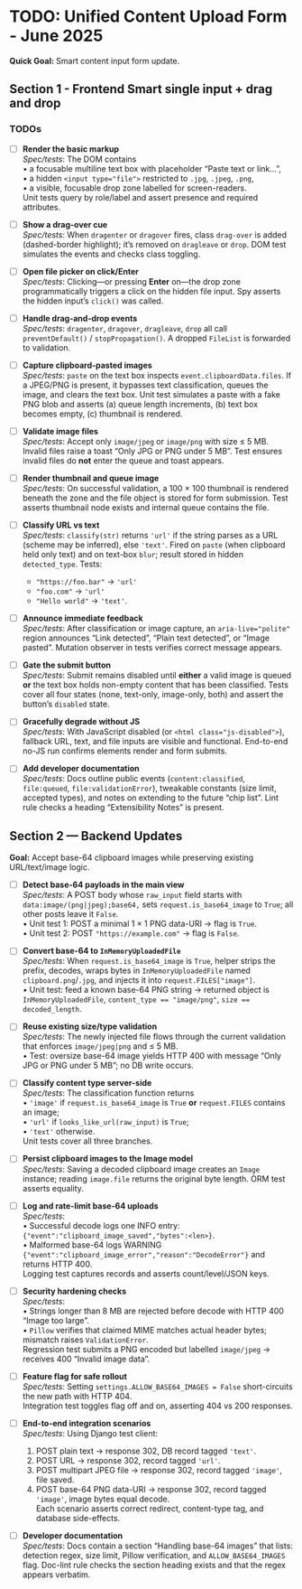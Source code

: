 # TODO: Unified Content Upload Form - June 2025

**Quick Goal:** Smart content input form update.

## Section 1 - Frontend Smart single input + drag and drop

### TODOs

- [ ] **Render the basic markup**  
  *Spec/tests*: The DOM contains  
  • a focusable multiline text box with placeholder “Paste text or link…”,  
  • a hidden `<input type="file">` restricted to `.jpg`, `.jpeg`, `.png`,  
  • a visible, focusable drop zone labelled for screen-readers.  
  Unit tests query by role/label and assert presence and required attributes.

- [ ] **Show a drag-over cue**  
  *Spec/tests*: When `dragenter` or `dragover` fires, class `drag-over` is added (dashed-border highlight); it’s removed on `dragleave` or `drop`. DOM test simulates the events and checks class toggling.

- [ ] **Open file picker on click/Enter**  
  *Spec/tests*: Clicking—or pressing **Enter** on—the drop zone programmatically triggers a click on the hidden file input. Spy asserts the hidden input’s `click()` was called.

- [ ] **Handle drag-and-drop events**  
  *Spec/tests*: `dragenter`, `dragover`, `dragleave`, `drop` all call `preventDefault()` / `stopPropagation()`. A dropped `FileList` is forwarded to validation.

- [ ] **Capture clipboard-pasted images**  
  *Spec/tests*: `paste` on the text box inspects `event.clipboardData.files`. If a JPEG/PNG is present, it bypasses text classification, queues the image, and clears the text box. Unit test simulates a paste with a fake PNG blob and asserts (a) queue length increments, (b) text box becomes empty, (c) thumbnail is rendered.

- [ ] **Validate image files**  
  *Spec/tests*: Accept only `image/jpeg` or `image/png` with size ≤ 5 MB. Invalid files raise a toast “Only JPG or PNG under 5 MB”. Test ensures invalid files do **not** enter the queue and toast appears.

- [ ] **Render thumbnail and queue image**  
  *Spec/tests*: On successful validation, a 100 × 100 thumbnail is rendered beneath the zone and the file object is stored for form submission. Test asserts thumbnail node exists and internal queue contains the file.

- [ ] **Classify URL vs text**  
  *Spec/tests*: `classify(str)` returns `'url'` if the string parses as a URL (scheme may be inferred), else `'text'`. Fired on `paste` (when clipboard held only text) and on text-box `blur`; result stored in hidden `detected_type`. Tests:  
  - `"https://foo.bar"` → `'url'`  
  - `"foo.com"` → `'url'`  
  - `"Hello world"` → `'text'`.

- [ ] **Announce immediate feedback**  
  *Spec/tests*: After classification or image capture, an `aria-live="polite"` region announces “Link detected”, “Plain text detected”, or “Image pasted”. Mutation observer in tests verifies correct message appears.

- [ ] **Gate the submit button**  
  *Spec/tests*: Submit remains disabled until **either** a valid image is queued **or** the text box holds non-empty content that has been classified. Tests cover all four states (none, text-only, image-only, both) and assert the button’s `disabled` state.

- [ ] **Gracefully degrade without JS**  
  *Spec/tests*: With JavaScript disabled (or `<html class="js-disabled">`), fallback URL, text, and file inputs are visible and functional. End-to-end no-JS run confirms elements render and form submits.

- [ ] **Add developer documentation**  
  *Spec/tests*: Docs outline public events (`content:classified`, `file:queued`, `file:validationError`), tweakable constants (size limit, accepted types), and notes on extending to the future “chip list”. Lint rule checks a heading “Extensibility Notes” is present.

## Section 2 — Backend Updates  

**Goal:** Accept base-64 clipboard images while preserving existing URL/text/image logic.

- [ ] **Detect base-64 payloads in the main view**  
  *Spec/tests*: A POST body whose `raw_input` field starts with `data:image/(png|jpeg);base64,` sets `request.is_base64_image` to `True`; all other posts leave it `False`.  
  • Unit test 1: POST a minimal 1 × 1 PNG data-URI → flag is `True`.  
  • Unit test 2: POST `"https://example.com"` → flag is `False`.  

- [ ] **Convert base-64 to `InMemoryUploadedFile`**  
  *Spec/tests*: When `request.is_base64_image` is `True`, helper strips the prefix, decodes, wraps bytes in `InMemoryUploadedFile` named `clipboard.png`/`.jpg`, and injects it into `request.FILES["image"]`.  
  • Unit test: feed a known base-64 PNG string → returned object is `InMemoryUploadedFile`, `content_type == "image/png"`, `size == decoded_length`.  

- [ ] **Reuse existing size/type validation**  
  *Spec/tests*: The newly injected file flows through the current validation that enforces `image/jpeg|png` and ≤ 5 MB.  
  • Test: oversize base-64 image yields HTTP 400 with message “Only JPG or PNG under 5 MB”; no DB write occurs.  

- [ ] **Classify content type server-side**  
  *Spec/tests*: The classification function returns  
  • `'image'` if `request.is_base64_image` is `True` **or** `request.FILES` contains an image;  
  • `'url'` if `looks_like_url(raw_input)` is `True`;  
  • `'text'` otherwise.  
  Unit tests cover all three branches.  

- [ ] **Persist clipboard images to the Image model**  
  *Spec/tests*: Saving a decoded clipboard image creates an `Image` instance; reading `image.file` returns the original byte length. ORM test asserts equality.  

- [ ] **Log and rate-limit base-64 uploads**  
  *Spec/tests*:  
  • Successful decode logs one INFO entry: `{"event":"clipboard_image_saved","bytes":<len>}`.  
  • Malformed base-64 logs WARNING `{"event":"clipboard_image_error","reason":"DecodeError"}` and returns HTTP 400.  
  Logging test captures records and asserts count/level/JSON keys.  

- [ ] **Security hardening checks**  
  *Spec/tests*:  
  • Strings longer than 8 MB are rejected before decode with HTTP 400 “Image too large”.  
  • `Pillow` verifies that claimed MIME matches actual header bytes; mismatch raises `ValidationError`.  
  Regression test submits a PNG encoded but labelled `image/jpeg` → receives 400 “Invalid image data”.  

- [ ] **Feature flag for safe rollout**  
  *Spec/tests*: Setting `settings.ALLOW_BASE64_IMAGES = False` short-circuits the new path with HTTP 404.  
  Integration test toggles flag off and on, asserting 404 vs 200 responses.  

- [ ] **End-to-end integration scenarios**  
  *Spec/tests*: Using Django test client:  
  1. POST plain text → response 302, DB record tagged `'text'`.  
  2. POST URL → response 302, record tagged `'url'`.  
  3. POST multipart JPEG file → response 302, record tagged `'image'`, file saved.  
  4. POST base-64 PNG data-URI → response 302, record tagged `'image'`, image bytes equal decode.  
  Each scenario asserts correct redirect, content-type tag, and database side-effects.  

- [ ] **Developer documentation**  
  *Spec/tests*: Docs contain a section “Handling base-64 images” that lists: detection regex, size limit, Pillow verification, and `ALLOW_BASE64_IMAGES` flag. Doc-lint rule checks the section heading exists and that the regex appears verbatim.
